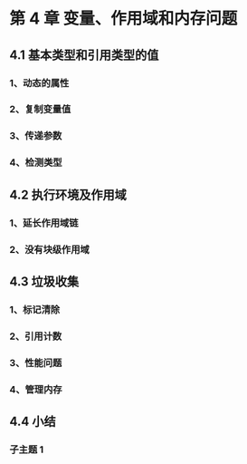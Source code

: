 # 第 4 章 变量、作用域和内存问题

## 4.1 基本类型和引用类型的值

### 1、动态的属性

### 2、复制变量值

### 3、传递参数

### 4、检测类型

## 4.2 执行环境及作用域

### 1、延长作用域链

### 2、没有块级作用域

## 4.3 垃圾收集

### 1、标记清除

### 2、引用计数

### 3、性能问题

### 4、管理内存

## 4.4 小结

### 子主题 1


